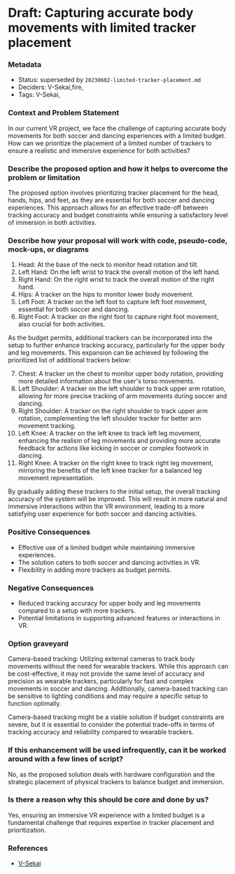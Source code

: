 # Draft: Capturing accurate body movements with limited tracker placement

### Metadata

- Status: superseded by `20230602-limited-tracker-placement.md` <!-- draft | proposed | rejected | accepted | deprecated | superseded by -->
- Deciders: V-Sekai,fire,
- Tags: V-Sekai,

### Context and Problem Statement

In our current VR project, we face the challenge of capturing accurate body movements for both soccer and dancing experiences with a limited budget. How can we prioritize the placement of a limited number of trackers to ensure a realistic and immersive experience for both activities?

### Describe the proposed option and how it helps to overcome the problem or limitation

The proposed option involves prioritizing tracker placement for the head, hands, hips, and feet, as they are essential for both soccer and dancing experiences. This approach allows for an effective trade-off between tracking accuracy and budget constraints while ensuring a satisfactory level of immersion in both activities.

### Describe how your proposal will work with code, pseudo-code, mock-ups, or diagrams

1. Head: At the base of the neck to monitor head rotation and tilt.
2. Left Hand: On the left wrist to track the overall motion of the left hand.
3. Right Hand: On the right wrist to track the overall motion of the right hand.
4. Hips: A tracker on the hips to monitor lower body movement.
5. Left Foot: A tracker on the left foot to capture left foot movement, essential for both soccer and dancing.
6. Right Foot: A tracker on the right foot to capture right foot movement, also crucial for both activities.

As the budget permits, additional trackers can be incorporated into the setup to further enhance tracking accuracy, particularly for the upper body and leg movements. This expansion can be achieved by following the prioritized list of additional trackers below:

7. Chest: A tracker on the chest to monitor upper body rotation, providing more detailed information about the user's torso movements.
8. Left Shoulder: A tracker on the left shoulder to track upper arm rotation, allowing for more precise tracking of arm movements during soccer and dancing.
9. Right Shoulder: A tracker on the right shoulder to track upper arm rotation, complementing the left shoulder tracker for better arm movement tracking.
10. Left Knee: A tracker on the left knee to track left leg movement, enhancing the realism of leg movements and providing more accurate feedback for actions like kicking in soccer or complex footwork in dancing.
11. Right Knee: A tracker on the right knee to track right leg movement, mirroring the benefits of the left knee tracker for a balanced leg movement representation.

By gradually adding these trackers to the initial setup, the overall tracking accuracy of the system will be improved. This will result in more natural and immersive interactions within the VR environment, leading to a more satisfying user experience for both soccer and dancing activities.

### Positive Consequences

- Effective use of a limited budget while maintaining immersive experiences.
- The solution caters to both soccer and dancing activities in VR.
- Flexibility in adding more trackers as budget permits.

### Negative Consequences

- Reduced tracking accuracy for upper body and leg movements compared to a setup with more trackers.
- Potential limitations in supporting advanced features or interactions in VR.

### Option graveyard

Camera-based tracking: Utilizing external cameras to track body movements without the need for wearable trackers. While this approach can be cost-effective, it may not provide the same level of accuracy and precision as wearable trackers, particularly for fast and complex movements in soccer and dancing. Additionally, camera-based tracking can be sensitive to lighting conditions and may require a specific setup to function optimally.

Camera-based tracking might be a viable solution if budget constraints are severe, but it is essential to consider the potential trade-offs in terms of tracking accuracy and reliability compared to wearable trackers.

### If this enhancement will be used infrequently, can it be worked around with a few lines of script?

No, as the proposed solution deals with hardware configuration and the strategic placement of physical trackers to balance budget and immersion.

### Is there a reason why this should be core and done by us?

Yes, ensuring an immersive VR experience with a limited budget is a fundamental challenge that requires expertise in tracker placement and prioritization.

### References

- [V-Sekai](https://v-sekai.org/)
